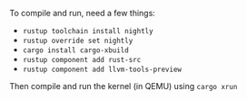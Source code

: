 To compile and run, need a few things:

- `rustup toolchain install nightly`
- `rustup override set nightly`
- `cargo install cargo-xbuild`
- `rustup component add rust-src`
- `rustup component add llvm-tools-preview`

Then compile and run the kernel (in QEMU) using `cargo xrun`
